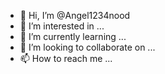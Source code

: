 - 👋 Hi, I’m @Angel1234nood
- 👀 I’m interested in ...
- 🌱 I’m currently learning ...
- 💞️ I’m looking to collaborate on ...
- 📫 How to reach me ...

<!---
Angel1234nood/Angel1234nood is a ✨ special ✨ repository because its `README.md` (this file) appears on your GitHub profile.
You can click the Preview link to take a look at your changes.
--->
